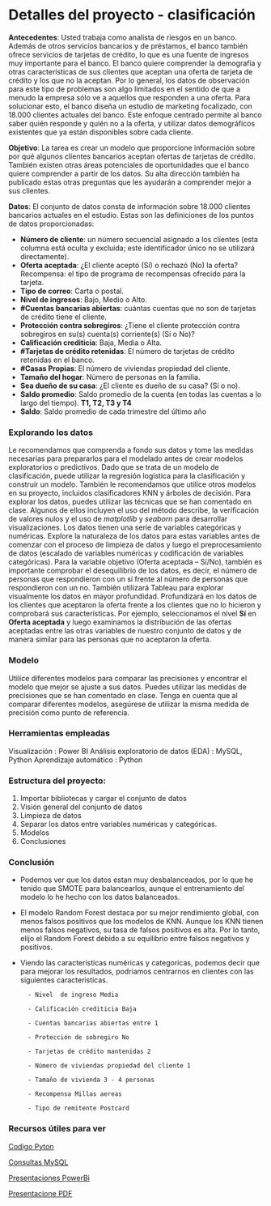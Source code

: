 # Detalles del proyecto - clasificación

**Antecedentes**: Usted trabaja como analista de riesgos en un banco. Además de otros servicios bancarios y de préstamos, el banco también ofrece servicios de tarjetas de crédito, lo que es una fuente de ingresos muy importante para el banco. El banco quiere comprender la demografía y otras características de sus clientes que aceptan una oferta de tarjeta de crédito y los que no la aceptan.
Por lo general, los datos de observación para este tipo de problemas son algo limitados en el sentido de que a menudo la empresa sólo ve a aquellos que responden a una oferta. Para solucionar esto, el banco diseña un estudio de marketing focalizado, con 18.000 clientes actuales del banco. Este enfoque centrado permite al banco saber quién responde y quién no a la oferta, y utilizar datos demográficos existentes que ya están disponibles sobre cada cliente.

**Objetivo**: La tarea es crear un modelo que proporcione información sobre por qué algunos clientes bancarios aceptan ofertas de tarjetas de crédito. También existen otras áreas potenciales de oportunidades que el banco quiere comprender a partir de los datos.
Su alta dirección también ha publicado estas otras preguntas que les ayudarán a comprender mejor a sus clientes.

**Datos**: El conjunto de datos consta de información sobre 18.000 clientes bancarios actuales en el estudio. Estas son las definiciones de los puntos de datos proporcionadas:

- **Número de cliente**: un número secuencial asignado a los clientes (esta columna está oculta y excluida; este identificador único no se utilizará directamente).
- **Oferta aceptada**: ¿El cliente aceptó (Sí) o rechazó (No) la oferta? Recompensa: el tipo de programa de recompensas ofrecido para la tarjeta.
- **Tipo de correo**: Carta o postal.
- **Nivel de ingresos**: Bajo, Medio o Alto.
- **#Cuentas bancarias abiertas**: cuántas cuentas que no son de tarjetas de crédito tiene el cliente.
- **Protección contra sobregiros**: ¿Tiene el cliente protección contra sobregiros en su(s) cuenta(s) corriente(s) (Sí o No)?
- **Calificación crediticia**: Baja, Media o Alta.
- **#Tarjetas de crédito retenidas**: El número de tarjetas de crédito retenidas en el banco.
- **#Casas Propias**: El número de viviendas propiedad del cliente.
- **Tamaño del hogar**: Número de personas en la familia.
- **Sea dueño de su casa**: ¿El cliente es dueño de su casa? (Sí o no).
- **Saldo promedio**: Saldo promedio de la cuenta (en todas las cuentas a lo largo del tiempo). **T1, T2, T3 y T4**
- **Saldo**: Saldo promedio de cada trimestre del último año

### Explorando los datos

Le recomendamos que comprenda a fondo sus datos y tome las medidas necesarias para prepararlos para el modelado antes de crear modelos exploratorios o predictivos. Dado que se trata de un modelo de clasificación, puede utilizar la regresión logística para la clasificación y construir un modelo. También le recomendamos que utilice otros modelos en su proyecto, incluidos clasificadores KNN y árboles de decisión.
Para explorar los datos, puedes utilizar las técnicas que se han comentado en clase. Algunos de ellos incluyen el uso del método describe, la verificación de valores nulos y el uso de _matplotlib_ y _seaborn_ para desarrollar visualizaciones.
Los datos tienen una serie de variables categóricas y numéricas. Explore la naturaleza de los datos para estas variables antes de comenzar con el proceso de limpieza de datos y luego el preprocesamiento de datos (escalado de variables numéricas y codificación de variables categóricas).
Para la variable objetivo (Oferta aceptada – Sí/No), también es importante comprobar el desequilibrio de los datos, es decir, el número de personas que respondieron con un sí frente al número de personas que respondieron con un no.
También utilizará Tableau para explorar visualmente los datos en mayor profundidad. Profundizará en los datos de los clientes que aceptaron la oferta frente a los clientes que no lo hicieron y comprobará sus características. Por ejemplo, seleccionamos el nivel **Sí** en **Oferta aceptada** y luego examinamos la distribución de las ofertas aceptadas entre las otras variables de nuestro conjunto de datos y de manera similar para las personas que no aceptaron la oferta.

### Modelo

Utilice diferentes modelos para comparar las precisiones y encontrar el modelo que mejor se ajuste a sus datos. Puedes utilizar las medidas de precisiones que se han comentado en clase. Tenga en cuenta que al comparar diferentes modelos, asegúrese de utilizar la misma medida de precisión como punto de referencia.

### Herramientas empleadas
Visualización : Power BI
Análisis exploratorio de datos (EDA) : MySQL, Python
Aprendizaje automático : Python

### Estructura del proyecto:

1. Importar bibliotecas y cargar el conjunto de datos
2. Visión general del conjunto de datos
3. Limpieza de datos
4. Separar los datos entre variables numéricas y categóricas.
5. Modelos
6. Conclusiones

### Conclusión
- Podemos ver que los datos estan muy desbalanceados, por lo que he tenido que SMOTE para balancearlos, aunque el entrenamiento del modelo lo he hecho con los datos balanceados.

- El modelo Random Forest destaca por su mejor rendimiento global, con menos falsos positivos que los modelos de KNN. Aunque los KNN tienen menos falsos negativos, su tasa de falsos positivos es alta. Por lo tanto, elijo el Random Forest debido a su equilibrio entre falsos negativos y positivos.

- Viendo las caracteristicas numéricas y categoricas, podemos decir que para mejorar los resultados, podriamos centrarnos en clientes con las siguientes caracteristicas. 

        - Nivel  de ingreso Media

        - Calificación crediticia Baja

        - Cuentas bancarias abiertas entre 1
    
        - Protección de sobregiro No
 
        - Tarjetas de crédito mantenidas 2

        - Número de viviendas propiedad del cliente 1

        - Tamaño de vivienda 3 - 4 personas

        - Recompensa Millas aereas

        - Tipo de remitente Postcard

### Recursos útiles para ver

[Codigo Pyton](https://github.com/MarcosMHrdz/data_mid_bootcamp_project_classification/blob/master/entrega/Proyecto%20mid-bootcamp%20-%20Clasificaci%C3%B3n.ipynb)

[Consultas MySQL](https://github.com/MarcosMHrdz/data_mid_bootcamp_project_classification/blob/master/entrega/sql_questions_classification.sql)

[Presentaciones PowerBi](https://github.com/MarcosMHrdz/data_mid_bootcamp_project_classification/blob/master/entrega/clasificacion.pbix)

[Presentacione PDF](https://github.com/MarcosMHrdz/data_mid_bootcamp_project_classification/blob/master/entrega/Clasificacion.pdf)


